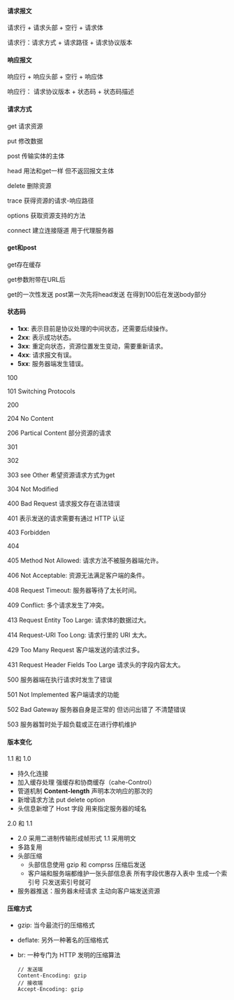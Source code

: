 #### 请求报文

请求行 + 请求头部 + 空行 + 请求体

请求行：请求方式 + 请求路径 + 请求协议版本

#### 响应报文

响应行 + 响应头部 + 空行 + 响应体

响应行： 请求协议版本 + 状态码 + 状态码描述

#### 请求方式

get 请求资源

put  修改数据

post 传输实体的主体

head 用法和get一样 但不返回报文主体

delete 删除资源

trace 获得资源的请求-响应路径

options 获取资源支持的方法

connect 建立连接隧道 用于代理服务器

#### get和post

get存在缓存

get参数附带在URL后

get的一次性发送 post第一次先将head发送 在得到100后在发送body部分

#### 状态码

- **1xx**: 表示目前是协议处理的中间状态，还需要后续操作。
- **2xx**: 表示成功状态。
- **3xx**: 重定向状态，资源位置发生变动，需要重新请求。
- **4xx**: 请求报文有误。
- **5xx**: 服务器端发生错误。

100

101 Switching Protocols 

200 

204 No Content

206 Partical Content 部分资源的请求

301

302

303 see Other 希望资源请求方式为get

304 Not Modified

400 Bad Request 请求报文存在语法错误

401 表示发送的请求需要有通过 HTTP 认证

403 Forbidden

404 

405 Method Not Allowed: 请求方法不被服务器端允许。

406 Not Acceptable: 资源无法满足客户端的条件。

408 Request Timeout: 服务器等待了太长时间。

409 Conflict: 多个请求发生了冲突。

413 Request Entity Too Large: 请求体的数据过大。

414 Request-URI Too Long: 请求行里的 URI 太大。

429 Too Many Request 客户端发送的请求过多。

431 Request Header Fields Too Large 请求头的字段内容太大。

500 服务器端在执行请求时发生了错误

501 Not Implemented 客户端请求的功能

502 Bad Gateway 服务器自身是正常的 但访问出错了 不清楚错误

503 服务器暂时处于超负载或正在进行停机维护

#### 版本变化

1.1 和 1.0 

- 持久化连接 
- 加入缓存处理 强缓存和协商缓存（cahe-Control）
- 管道机制 **Content-length** 声明本次响应的那次的
- 新增请求方法 put delete option
- 头信息新增了 Host 字段 用来指定服务器的域名

2.0 和 1.1

- 2.0 采用二进制传输形成帧形式 1.1 采用明文
- 多路复用
- 头部压缩 
  - 头部信息使用 gzip 和 comprss 压缩后发送 
  - 客户端和服务端都维护一张头部信息表 所有字段优惠存入表中 生成一个索引号 只发送索引号就可
- 服务器推送：服务器未经请求 主动向客户端发送资源

#### 压缩方式

- gzip: 当今最流行的压缩格式

- deflate: 另外一种著名的压缩格式

- br: 一种专门为 HTTP 发明的压缩算法

  ```
  // 发送端
  Content-Encoding: gzip
  // 接收端
  Accept-Encoding: gzip
  
  ```

#### 

